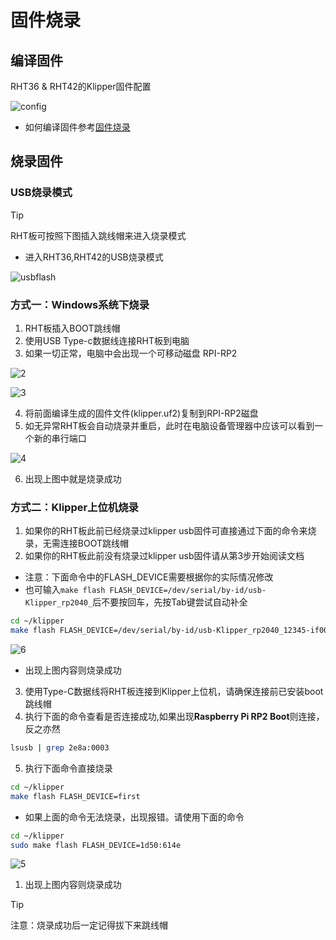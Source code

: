 # 固件烧录

## 编译固件

RHT36 & RHT42的Klipper固件配置

![config](../../images/boards/fly_rht36_42/config.png ":no-zooom")

* 如何编译固件参考[固件烧录](/introduction/firmware)

## 烧录固件

### USB烧录模式

> [!TIP]
> RHT板可按照下图插入跳线帽来进入烧录模式

* 进入RHT36,RHT42的USB烧录模式

![usbflash](../../images/boards/fly_rht36_42/usbflash.png ":no-zooom")


### 方式一：Windows系统下烧录

1. RHT板插入BOOT跳线帽
2. 使用USB Type-c数据线连接RHT板到电脑
3. 如果一切正常，电脑中会出现一个可移动磁盘 RPI-RP2
   
![2](../../images/boards/fly_rht36_42/2.png ":no-zooom")

![3](../../images/boards/fly_rht36_42/3.png ":no-zooom")

4. 将前面编译生成的固件文件(klipper.uf2)复制到RPI-RP2磁盘
5. 如无异常RHT板会自动烧录并重启，此时在电脑设备管理器中应该可以看到一个新的串行端口

![4](../../images/boards/fly_rht36_42/4.png ":no-zooom")

6. 出现上图中就是烧录成功


### 方式二：Klipper上位机烧录

1. 如果你的RHT板此前已经烧录过klipper usb固件可直接通过下面的命令来烧录，无需连接BOOT跳线帽
2. 如果你的RHT板此前没有烧录过klipper usb固件请从第3步开始阅读文档

* 注意：下面命令中的FLASH_DEVICE需要根据你的实际情况修改
* 也可输入```make flash FLASH_DEVICE=/dev/serial/by-id/usb-Klipper_rp2040_```后不要按回车，先按Tab键尝试自动补全

```bash
cd ~/klipper
make flash FLASH_DEVICE=/dev/serial/by-id/usb-Klipper_rp2040_12345-if00
```

![6](../../images/boards/fly_rht36_42/6.png ":no-zooom")

* 出现上图内容则烧录成功

3. 使用Type-C数据线将RHT板连接到Klipper上位机，请确保连接前已安装boot跳线帽
4. 执行下面的命令查看是否连接成功,如果出现**Raspberry Pi RP2 Boot**则连接，反之亦然

```bash
lsusb | grep 2e8a:0003
```

5. 执行下面命令直接烧录

```bash
cd ~/klipper
make flash FLASH_DEVICE=first
```

* 如果上面的命令无法烧录，出现报错。请使用下面的命令

```bash
cd ~/klipper
sudo make flash FLASH_DEVICE=1d50:614e
```
 
![5](../../images/boards/fly_rht36_42/5.png ":no-zooom")

1. 出现上图内容则烧录成功

> [!TIP]
> 注意：烧录成功后一定记得拔下来跳线帽